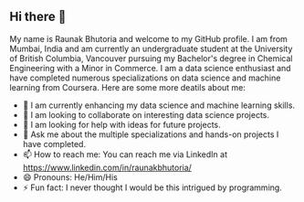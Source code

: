 ## Hi there 👋

My name is Raunak Bhutoria and welcome to my GitHub profile. I am from Mumbai, India and am currently an undergraduate student at the University of British Columbia, Vancouver pursuing my Bachelor's degree in Chemical Engineering with a Minor in Commerce. I am a data science enthusiast and have completed numerous specializations on data science and machine learning from Coursera. Here are some more deatils about me:

- 🌱 I am currently enhancing my data science and machine learning skills.
- 👯 I am looking to collaborate on interesting data science projects.
- 🤔 I am looking for help with ideas for future projects.
- 💬 Ask me about the multiple specializations and hands-on projects I have completed.
- 📫 How to reach me: You can reach me via LinkedIn at https://www.linkedin.com/in/raunakbhutoria/
- 😄 Pronouns: He/Him/His
- ⚡ Fun fact: I never thought I would be this intrigued by programming.
